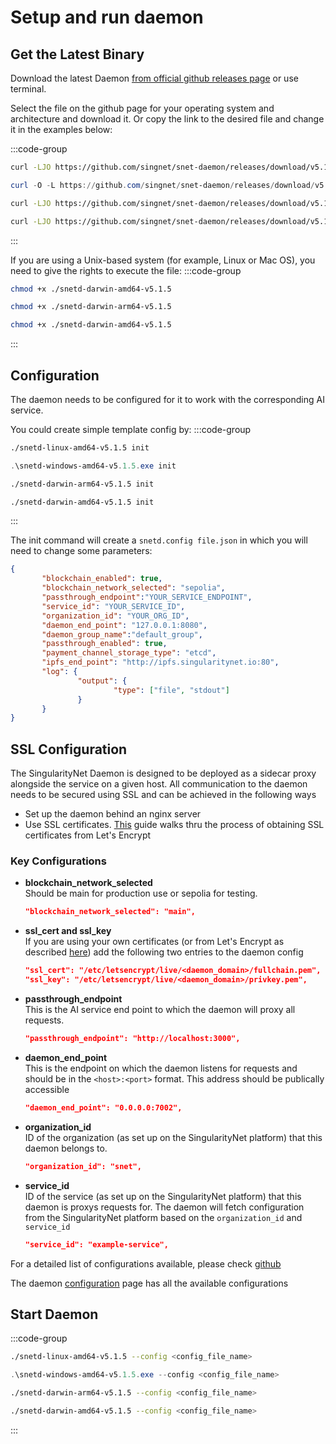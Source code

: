 # Setup and run daemon

## Get the Latest Binary

Download the latest Daemon [from official github releases page](https://github.com/singnet/snet-daemon/releases/latest) or use terminal.

Select the file on the github page for your operating system and architecture and download it. Or copy the link to the desired file and change it in the examples below:

:::code-group

```sh [Linux]
curl -LJO https://github.com/singnet/snet-daemon/releases/download/v5.1.5/snetd-linux-amd64-v5.1.5
```

```powershell [Windows Powershell/Cmd]
curl -O -L https://github.com/singnet/snet-daemon/releases/download/v5.1.5/snetd-windows-amd64-v5.1.5.exe
```

```sh [MacOS ARM]
curl -LJO https://github.com/singnet/snet-daemon/releases/download/v5.1.5/snetd-darwin-arm64-v5.1.5
```

```sh [MacOS Intel]
curl -LJO https://github.com/singnet/snet-daemon/releases/download/v5.1.5/snetd-darwin-amd64-v5.1.5
```

:::

If you are using a Unix-based system (for example, Linux or Mac OS), you need to give the rights to execute the file:
:::code-group

```sh [Linux]
chmod +x ./snetd-darwin-amd64-v5.1.5
```

```sh [MacOS ARM]
chmod +x ./snetd-darwin-arm64-v5.1.5
```

```sh [MacOS Intel]
chmod +x ./snetd-darwin-amd64-v5.1.5
```

:::

## Configuration 

The daemon needs to be configured for it to work with the corresponding AI service.

You could create simple template config by: 
:::code-group

```sh [Linux]
./snetd-linux-amd64-v5.1.5 init
```

```powershell [Windows Powershell/Cmd]
.\snetd-windows-amd64-v5.1.5.exe init
```

```sh [MacOS ARM]
./snetd-darwin-arm64-v5.1.5 init
```

```sh [MacOS Intel]
./snetd-darwin-amd64-v5.1.5 init
```

:::

The init command will create a `snetd.config file.json` in which you will need to change some parameters:

 ```json
{
        "blockchain_enabled": true,
        "blockchain_network_selected": "sepolia",
        "passthrough_endpoint":"YOUR_SERVICE_ENDPOINT",
        "service_id": "YOUR_SERVICE_ID",
        "organization_id": "YOUR_ORG_ID",
        "daemon_end_point": "127.0.0.1:8080",
        "daemon_group_name":"default_group",
        "passthrough_enabled": true,
        "payment_channel_storage_type": "etcd",
        "ipfs_end_point": "http://ipfs.singularitynet.io:80",
        "log": {
                "output": {
                        "type": ["file", "stdout"]
                }
        }  
}
```

## SSL Configuration
The SingularityNet Daemon is designed to be deployed as a sidecar proxy alongside the service on a given host. All communication to the daemon needs to be secured using SSL and can be achieved in the following ways

* Set up the daemon behind an nginx server
* Use SSL certificates. <a href="https://dev.singularitynet.io/docs/ai-developers/daemon-ssl-setup/" target="_blank">This</a> guide walks thru the process of obtaining SSL certificates from Let's Encrypt

### Key Configurations
* **blockchain_network_selected**
  <br/>
  Should be main for production use or sepolia for testing.
   ```json
   "blockchain_network_selected": "main",
   ```   

* **ssl_cert and ssl_key**
  <br/>
  If you are using your own certificates (or from Let's Encrypt as described [here](/docs/products/AIMarketplace/daemon/daemon-ssl-setup.md)) add the following two entries to the daemon config
   ```json
   "ssl_cert": "/etc/letsencrypt/live/<daemon_domain>/fullchain.pem",
   "ssl_key": "/etc/letsencrypt/live/<daemon_domain>/privkey.pem",
   ``` 
* **passthrough_endpoint**
  <br/>
  This is the AI service end point to which the daemon will proxy all requests.
   ```json
   "passthrough_endpoint": "http://localhost:3000",
   ``` 
* **daemon_end_point**
  <br/>
  This is the endpoint on which the daemon listens for requests and should be in the `<host>:<port>` format. This address should be publically accessible
   ```json
   "daemon_end_point": "0.0.0.0:7002",
   ```   

* **organization_id**
  <br/>
  ID of the organization (as set up on the SingularityNet platform) that this daemon belongs to.
   ```json
   "organization_id": "snet",
   ```   

* **service_id**
  <br/>
  ID of the service (as set up on the SingularityNet platform) that this daemon is proxys requests for. The daemon will fetch configuration from the SingularityNet platform based on the `organization_id` and `service_id`
   ```json
   "service_id": "example-service",
   ```   


For a detailed list of configurations available, please check [github](https://github.com/singnet/snet-daemon)

The daemon <a href="https://github.com/singnet/snet-daemon#configuration" target="_blank">configuration</a> page has all the available configurations

## Start Daemon

:::code-group

```sh [Linux]
./snetd-linux-amd64-v5.1.5 --config <config_file_name>
```

```powershell [Windows Powershell/Cmd]
.\snetd-windows-amd64-v5.1.5.exe --config <config_file_name>
```

```sh [MacOS ARM]
./snetd-darwin-arm64-v5.1.5 --config <config_file_name>
```

```sh [MacOS Intel]
./snetd-darwin-amd64-v5.1.5 --config <config_file_name>
```

:::
